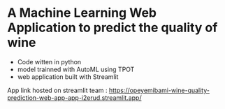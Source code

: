 # A Machine Learning Web Application to predict the quality of wine 
- Code witten in python
- model trainned with AutoML using TPOT
- web application built with Streamlit
  
App link hosted on streamlit team : https://opeyemibami-wine-quality-prediction-web-app-app-i2erud.streamlit.app/

